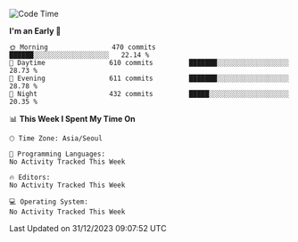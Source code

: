 <!--START_SECTION:waka-->
![Code Time](http://img.shields.io/badge/Code%20Time-1%2C510%20hrs%2057%20mins-blue)

**I'm an Early 🐤** 

```text
🌞 Morning                470 commits         ██████░░░░░░░░░░░░░░░░░░░   22.14 % 
🌆 Daytime                610 commits         ███████░░░░░░░░░░░░░░░░░░   28.73 % 
🌃 Evening                611 commits         ███████░░░░░░░░░░░░░░░░░░   28.78 % 
🌙 Night                  432 commits         █████░░░░░░░░░░░░░░░░░░░░   20.35 % 
```


📊 **This Week I Spent My Time On** 

```text
🕑︎ Time Zone: Asia/Seoul

💬 Programming Languages: 
No Activity Tracked This Week

🔥 Editors: 
No Activity Tracked This Week

💻 Operating System: 
No Activity Tracked This Week
```


 Last Updated on 31/12/2023 09:07:52 UTC
<!--END_SECTION:waka-->
